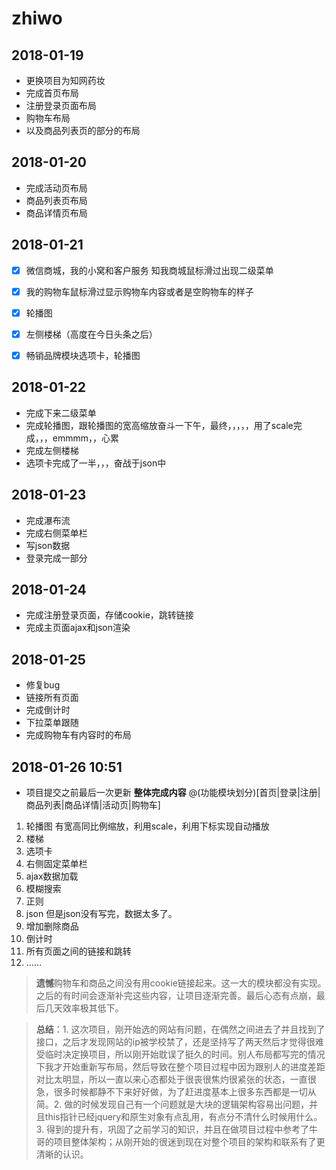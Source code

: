 # zhiwo
 ## 2018-01-19 
- 更换项目为知网药妆  
- 完成首页布局 
- 注册登录页面布局 
- 购物车布局 
- 以及商品列表页的部分的布局

## 2018-01-20
- 完成活动页布局
- 商品列表页布局
- 商品详情页布局

## 2018-01-21 
- [x] 微信商城，我的小窝和客户服务 知我商城鼠标滑过出现二级菜单 
- [X] 我的购物车鼠标滑过显示购物车内容或者是空购物车的样子
- [x] 轮播图
- [x] 左侧楼梯（高度在今日头条之后）
- [x] 畅销品牌模块选项卡，轮播图



## 2018-01-22
- 完成下来二级菜单
- 完成轮播图，跟轮播图的宽高缩放奋斗一下午，最终，，，，，用了scale完成，，，emmmm，，心累
- 完成左侧楼梯
- 选项卡完成了一半，，，奋战于json中

 ## 2018-01-23
- 完成瀑布流
- 完成右侧菜单栏
- 写json数据
- 登录完成一部分

 ## 2018-01-24
 - 完成注册登录页面，存储cookie，跳转链接
 - 完成主页面ajax和json渲染
 
 ## 2018-01-25
 - 修复bug
 - 链接所有页面
 - 完成倒计时
 - 下拉菜单跟随
 - 完成购物车有内容时的布局
 

 ## 2018-01-26  10:51
 - 项目提交之前最后一次更新
 **整体完成内容**
 @(功能模块划分)[首页|登录|注册|商品列表|商品详情|活动页|购物车]
 1. 轮播图  有宽高同比例缩放，利用scale，利用下标实现自动播放
 2. 楼梯
 3. 选项卡
 4. 右侧固定菜单栏
 5. ajax数据加载
 6. 模糊搜索
 7. 正则
 8. json  但是json没有写完，数据太多了。
 9. 增加删除商品
 10. 倒计时
 11. 所有页面之间的链接和跳转
 12. ……

 

 >**遗憾**购物车和商品之间没有用cookie链接起来。这一大的模块都没有实现。之后的有时间会逐渐补完这些内容，让项目逐渐完善。最后心态有点崩，最后几天效率极其低下。

> **总结**：1. 这次项目，刚开始选的网站有问题，在偶然之间进去了并且找到了接口，之后才发现网站的ip被学校禁了，还是坚持写了两天然后才觉得很难受临时决定换项目，所以刚开始耽误了挺久的时间。别人布局都写完的情况下我才开始重新写布局，然后导致在整个项目过程中因为跟别人的进度差距对比太明显，所以一直以来心态都处于很丧很焦灼很紧张的状态，一直很急，很多时候都静不下来好好做，为了赶进度基本上很多东西都是一切从简。2. 做的时候发现自己有一个问题就是大块的逻辑架构容易出问题，并且this指针已经jquery和原生对象有点乱用，有点分不清什么时候用什么。3. 得到的提升有，巩固了之前学习的知识，并且在做项目过程中参考了牛哥的项目整体架构；从刚开始的很迷到现在对整个项目的架构和联系有了更清晰的认识。

 
 
 
 
 
 
 
